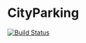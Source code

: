 # CityParking

[![Build Status](https://travis-ci.org/vittin/CityParking.svg?branch=master)](https://travis-ci.org/vittin/CityParking)
